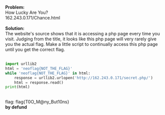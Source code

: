 <b>Problem:</b><br>
How Lucky Are You?<br>
162.243.0.171/Chance.html<br><br>
<b>Solution:</b><br>
The website's source shows that it is accessing a php page every time you visit. Judging from the title, it looks like this php page will very rarely give you the actual flag. Make a little script to continually access this php page until you get the correct flag.<br><br>
```python
import urllib2
html = 'neoflag{NOT_THE_FLAG}'
while 'neoflag{NOT_THE_FLAG}' in html:
	response = urllib2.urlopen('http://162.243.0.171/secret.php/')
	html = response.read()
print(html)
```
<br>
flag: flag{T0O_M@ny_But10ns}<br>
<b>by defund</b>

